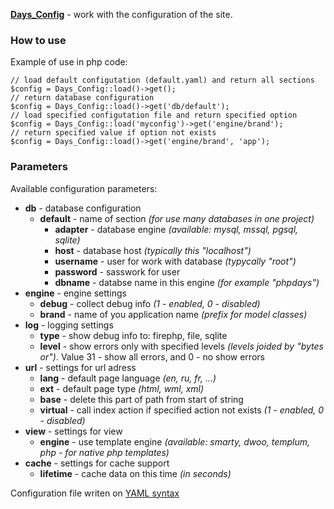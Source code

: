 <a href='Hidden comment: revision: 1'></a>

**[Days\_Config](http://code.google.com/p/phpdays/source/browse/trunk/lib/Days/Config.php)** - work with the configuration of the site.

### How to use ###

Example of use in php code:
```
// load default configutation (default.yaml) and return all sections
$config = Days_Config::load()->get();
// return database configuration
$config = Days_Config::load()->get('db/default');
// load specified configutation file and return specified option
$config = Days_Config::load('myconfig')->get('engine/brand');
// return specified value if option not exists
$config = Days_Config::load()->get('engine/brand', 'app');
```

### Parameters ###

Available configuration parameters:
  * **db** - database configuration
    * **default** - name of section _(for use many databases in one project)_
      * **adapter** - database engine _(available: mysql, mssql, pgsql, sqlite)_
      * **host** - database host _(typically this "localhost")_
      * **username** - user for work with database _(typycally "root")_
      * **password** - sasswork for user
      * **dbname** - databse name in this engine _(for example "phpdays")_
  * **engine** - engine settings
    * **debug** - collect debug info _(1 - enabled, 0 - disabled)_
    * **brand** - name of you application name _(prefix for model classes)_
  * **log** - logging settings
    * **type** - show debug info to: firephp, file, sqlite
    * **level** - show errors only with specified levels _(levels joided by "bytes or")_. Value 31 - show all errors, and 0 - no show errors
  * **url** - settings for url adress
    * **lang** - default page language _(en, ru, fr, ...)_
    * **ext** - default page type _(html, wml, xml)_
    * **base** - delete this part of path from start of string
    * **virtual** - call index action if specified action not exists _(1 - enabled, 0 - disabled)_
  * **view** - settings for view
    * **engine** - use template engine _(available: smarty, dwoo, templum, php - for native php templates)_
  * **cache** - settings for cache support
    * **lifetime** - cache data on this time _(in seconds)_

Configuration file writen on [YAML syntax](http://en.wikipedia.org/wiki/YAML) 